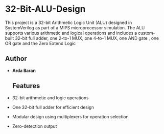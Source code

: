 # 32-Bit-ALU-Design
 This project is a 32-bit Arithmetic Logic Unit (ALU) designed in SystemVerilog as part of a MIPS microprocessor simulation. The ALU supports various arithmetic and logical operations and includes a custom-built 32-bit full adder, one 2-to-1 MUX, one 4-to-1 MUX, one AND gate , one OR gate and the Zero Extend Logic

 ## Author

- **Arda Baran**

  ## Features
- 32-bit arithmetic and logic operations
- One 32-bit full adder for efficient design
- Modular design using multiplexers for operation selection
- Zero-detection output

  
